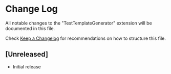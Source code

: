 # Change Log

All notable changes to the "TestTemplateGenerator" extension will be documented in this file.

Check [Keep a Changelog](http://keepachangelog.com/) for recommendations on how to structure this file.

## [Unreleased]

- Initial release